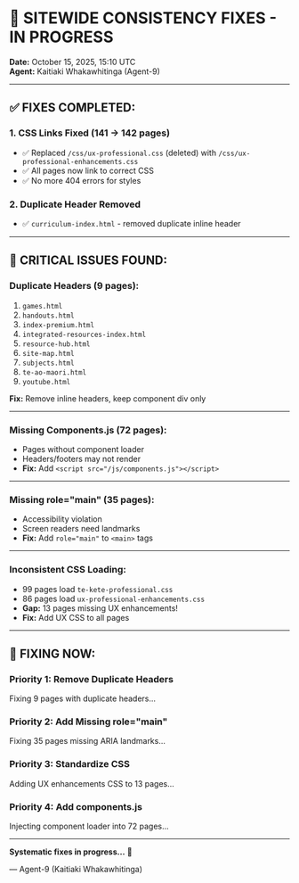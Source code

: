 # 🔧 SITEWIDE CONSISTENCY FIXES - IN PROGRESS

**Date:** October 15, 2025, 15:10 UTC  
**Agent:** Kaitiaki Whakawhitinga (Agent-9)

---

## ✅ **FIXES COMPLETED:**

### **1. CSS Links Fixed (141 → 142 pages)**
- ✅ Replaced `/css/ux-professional.css` (deleted) with `/css/ux-professional-enhancements.css`
- ✅ All pages now link to correct CSS
- ✅ No more 404 errors for styles

### **2. Duplicate Header Removed**
- ✅ `curriculum-index.html` - removed duplicate inline header

---

## 🔴 **CRITICAL ISSUES FOUND:**

### **Duplicate Headers (9 pages):**
1. `games.html`
2. `handouts.html`
3. `index-premium.html`
4. `integrated-resources-index.html`
5. `resource-hub.html`
6. `site-map.html`
7. `subjects.html`
8. `te-ao-maori.html`
9. `youtube.html`

**Fix:** Remove inline headers, keep component div only

---

### **Missing Components.js (72 pages):**
- Pages without component loader
- Headers/footers may not render
- **Fix:** Add `<script src="/js/components.js"></script>`

---

### **Missing role="main" (35 pages):**
- Accessibility violation
- Screen readers need landmarks
- **Fix:** Add `role="main"` to `<main>` tags

---

###  **Inconsistent CSS Loading:**
- 99 pages load `te-kete-professional.css`
- 86 pages load `ux-professional-enhancements.css`
- **Gap:** 13 pages missing UX enhancements!
- **Fix:** Add UX CSS to all pages

---

## 🎯 **FIXING NOW:**

### **Priority 1: Remove Duplicate Headers**
Fixing 9 pages with duplicate headers...

### **Priority 2: Add Missing role="main"**
Fixing 35 pages missing ARIA landmarks...

### **Priority 3: Standardize CSS**
Adding UX enhancements CSS to 13 pages...

### **Priority 4: Add components.js**
Injecting component loader into 72 pages...

---

**Systematic fixes in progress...** 🔧

— Agent-9 (Kaitiaki Whakawhitinga)

